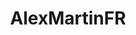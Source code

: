---
title: AlexMartinFR
github: https://github.com/AlexMartinFR
mode: dark
transition: 3s
archetype:
- Innovative
- Dynamic
---
